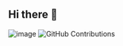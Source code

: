 ## Hi there 👋
![image](https://github.com/user-attachments/assets/05bfdf68-c90c-4e59-8784-c2b3bcf35a0c)
![GitHub Contributions](https://github-contributions.vercel.app/api/v1/RyanL2004)


<!--
**RyanL2004/RyanL2004** is a ✨ _special_ ✨ repository because its `README.md` (this file) appears on your GitHub profile.

Here are some ideas to get you started:

- 🔭 I’m currently working on ...
- 🌱 I’m currently learning ...
- 👯 I’m looking to collaborate on ...
- 🤔 I’m looking for help with ...
- 💬 Ask me about ...
- 📫 How to reach me: ...
- 😄 Pronouns: ...
- ⚡ Fun fact: ...
-->
